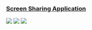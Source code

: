 ### [Screen Sharing Application](https://github.com/tonghohin/screen-sharing)

![](https://img.shields.io/github/license/tonghohin/screen-sharing) [![](https://img.shields.io/github/last-commit/scillidan/screen-sharing/main)](https://github.com/scillidan/screen-sharing) ![](https://img.shields.io/badge/Vercel-black?style=flat&logo=Vercel&logoColor=white)